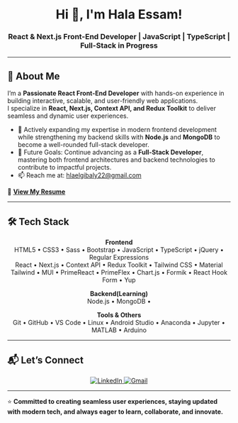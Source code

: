 <h1 align="center">Hi 👋, I'm Hala Essam!</h1>
<h3 align="center">React & Next.js Front-End Developer | JavaScript | TypeScript | Full-Stack in Progress</h3>

---

<h2>🚀 About Me</h2>

I’m a **Passionate React Front-End Developer** with hands-on experience in building interactive, scalable, and user-friendly web applications.  
I specialize in **React, Next.js, Context API, and Redux Toolkit** to deliver seamless and dynamic user experiences.  

- 🌱 Actively expanding my expertise in modern frontend development while strengthening my backend skills with **Node.js** and **MongoDB** to become a well-rounded full-stack developer.  
- 🎯 Future Goals: Continue advancing as a **Full-Stack Developer**, mastering both frontend architectures and backend technologies to contribute to impactful projects.  
- 📫 Reach me at: [hlaelgibaly22@gmail.com](mailto:hlaelgibaly22@gmail.com)  

📄 **[View My Resume](https://drive.google.com/file/d/1NxxnkiEB3FyvsSh4Lqq8Tb5Kl2WdUg7B/view?usp=drive_link)**  

---

<h2>🛠️ Tech Stack</h2>

<div align="center">

**Frontend**  
HTML5 • CSS3 • Sass • Bootstrap • JavaScript • TypeScript • jQuery • Regular Expressions  
React • Next.js • Context API • Redux Toolkit • Tailwind CSS • Material Tailwind • MUI • PrimeReact • PrimeFlex • Chart.js • Formik • React Hook Form • Yup  

**Backend(Learning)**  
Node.js • MongoDB • 

**Tools & Others**  
Git • GitHub • VS Code • Linux • Android Studio • Anaconda • Jupyter • MATLAB • Arduino  

</div>

---

<h2>📬 Let’s Connect</h2>
<p align="center">
  <a href="https://www.linkedin.com/in/hla-essam/" target="_blank">
    <img src="https://img.shields.io/badge/-LinkedIn-blue?style=flat-square&logo=Linkedin&logoColor=white" alt="LinkedIn"/>
  </a>
  <a href="mailto:hlaelgibaly22@gmail.com">
    <img src="https://img.shields.io/badge/-Gmail-c14438?style=flat-square&logo=Gmail&logoColor=white" alt="Gmail"/>
  </a>
</p>

---

⭐ **Committed to creating seamless user experiences, staying updated with modern tech, and always eager to learn, collaborate, and innovate.**
